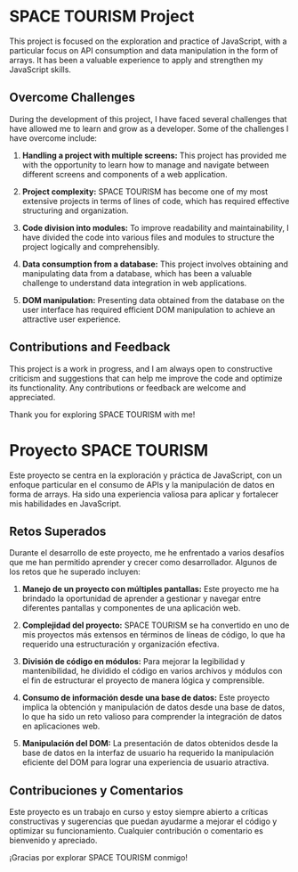 # SPACE TOURISM Project

This project is focused on the exploration and practice of JavaScript, with a particular focus on API consumption and data manipulation in the form of arrays. It has been a valuable experience to apply and strengthen my JavaScript skills.

## Overcome Challenges

During the development of this project, I have faced several challenges that have allowed me to learn and grow as a developer. Some of the challenges I have overcome include:

1. **Handling a project with multiple screens:** This project has provided me with the opportunity to learn how to manage and navigate between different screens and components of a web application.

2. **Project complexity:** SPACE TOURISM has become one of my most extensive projects in terms of lines of code, which has required effective structuring and organization.

3. **Code division into modules:** To improve readability and maintainability, I have divided the code into various files and modules to structure the project logically and comprehensibly.

4. **Data consumption from a database:** This project involves obtaining and manipulating data from a database, which has been a valuable challenge to understand data integration in web applications.

5. **DOM manipulation:** Presenting data obtained from the database on the user interface has required efficient DOM manipulation to achieve an attractive user experience.

## Contributions and Feedback

This project is a work in progress, and I am always open to constructive criticism and suggestions that can help me improve the code and optimize its functionality. Any contributions or feedback are welcome and appreciated.

Thank you for exploring SPACE TOURISM with me!



# Proyecto SPACE TOURISM

Este proyecto se centra en la exploración y práctica de JavaScript, con un enfoque particular en el consumo de APIs y la manipulación de datos en forma de arrays. Ha sido una experiencia valiosa para aplicar y fortalecer mis habilidades en JavaScript.

## Retos Superados

Durante el desarrollo de este proyecto, me he enfrentado a varios desafíos que me han permitido aprender y crecer como desarrollador. Algunos de los retos que he superado incluyen:

1. **Manejo de un proyecto con múltiples pantallas:** Este proyecto me ha brindado la oportunidad de aprender a gestionar y navegar entre diferentes pantallas y componentes de una aplicación web.

2. **Complejidad del proyecto:** SPACE TOURISM se ha convertido en uno de mis proyectos más extensos en términos de líneas de código, lo que ha requerido una estructuración y organización efectiva.

3. **División de código en módulos:** Para mejorar la legibilidad y mantenibilidad, he dividido el código en varios archivos y módulos con el fin de estructurar el proyecto de manera lógica y comprensible.

4. **Consumo de información desde una base de datos:** Este proyecto implica la obtención y manipulación de datos desde una base de datos, lo que ha sido un reto valioso para comprender la integración de datos en aplicaciones web.

5. **Manipulación del DOM:** La presentación de datos obtenidos desde la base de datos en la interfaz de usuario ha requerido la manipulación eficiente del DOM para lograr una experiencia de usuario atractiva.

## Contribuciones y Comentarios

Este proyecto es un trabajo en curso y estoy siempre abierto a críticas constructivas y sugerencias que puedan ayudarme a mejorar el código y optimizar su funcionamiento. Cualquier contribución o comentario es bienvenido y apreciado.

¡Gracias por explorar SPACE TOURISM conmigo!